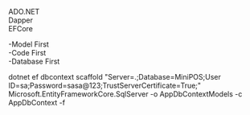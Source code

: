 ADO.NET  
Dapper  
EFCore

-Model First  
-Code First  
-Database First  

dotnet ef dbcontext scaffold "Server=.;Database=MiniPOS;User ID=sa;Password=sasa@123;TrustServerCertificate=True;" Microsoft.EntityFrameworkCore.SqlServer -o AppDbContextModels -c AppDbContext -f